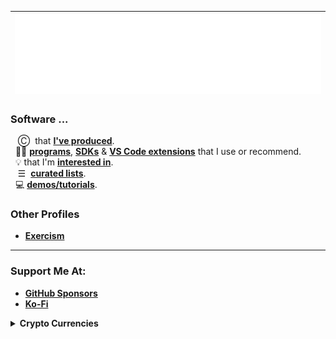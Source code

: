 | <img src="/github-metrics.svg" />| 
| :-: |

### Software ...
&nbsp;&nbsp; Ⓒ &nbsp;that [**I've produced**](https://github.com/nomadicGopher?tab=repositories).  
&nbsp; 👍🏼 [**programs**](https://github.com/stars/nomadicGopher/lists/programs), [**SDKs**](https://github.com/stars/nomadicGopher/lists/sdks) & [**VS Code extensions**](https://github.com/stars/nomadicGopher/lists/vs-code-extensions) that I use or recommend.  
&nbsp; 💡 that I'm [**interested in**](https://github.com/stars/nomadicGopher/lists/interested-in).  
&nbsp;&nbsp; ☰ &nbsp;[**curated lists**](https://github.com/stars/nomadicGopher/lists/curated-lists).  
&nbsp; 💻 [**demos/tutorials**](https://github.com/stars/nomadicGopher/lists/demos-tutorials).

### Other Profiles
* **[Exercism](https://exercism.org/profiles/nomadicGopher)**
<!--* **[HackTheBox](https://app.hackthebox.com/users/2141921)**-->
<!--* **[HackerRank](https://hackerrank.com/profile/nomadicGopher)**-->

---

### Support Me At:
* [**GitHub Sponsors**](https://github.com/sponsors/nomadicGopher)
* [**Ko-Fi**](https://ko-fi.com/nomadicGopher)

<details>
  <summary><b>Crypto Currencies</b></summary>
  <ul>
    <li><b>ETH</b>: 0x7531d86D5Dbda398369ec43205F102e79B3c647A</li>
    <li><b>BTC</b>: bc1qtkuzp85vph7y37rqjlznuta293qsay07cgg90s</li>
    <li><b>LTC</b>: ltc1q9pquzquaj6peplygqdrcxxvcnd5fcud7x80lh8</li>
    <li><b>DOGE</b>: DNQ3GHBVEcNpzXNeB7B4sPqd7L1GhUpMg3</li>
    <li><b>SOL</b>: EQ6QwibvKZsazjvQGJk6fsGW4BQSDS1Zs6Dj79HfVvME</li>
  </ul>
</details>



